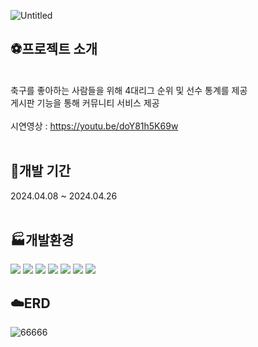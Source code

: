 
![Untitled](https://github.com/zxv5503/FootBall-Community/assets/155592996/a32e6d45-f8f4-4faf-af4a-1daa6c67bff5)




## ⚽프로젝트 소개
<br> 축구를 좋아하는 사람들을 위해 4대리그 순위 및 선수 통계를 제공
<br> 게시판 기능을 통해 커뮤니티 서비스 제공
<br><br> 시연영상 :  https://youtu.be/doY81h5K69w
<br><br>
## 📅개발 기간
2024.04.08 ~ 2024.04.26
<br><br>
## 🏭개발환경
<img src="https://img.shields.io/badge/Maven-3.6.3-blue?style=for-the-badge&logo=apache-maven&logoColor=white"/>
<img src="https://img.shields.io/badge/Java-11-blue?style=for-the-badge&logo=java&logoColor=white"/>
<img src="https://img.shields.io/badge/Spring%20Boot-2.5.3-brightgreen?style=for-the-badge&logo=spring-boot&logoColor=white"/>
<img src="https://img.shields.io/badge/MySQL-8.0-orange?style=for-the-badge&logo=mysql&logoColor=white"/>
<img src="https://img.shields.io/badge/Tomcat%20Embed%20Jasper-9.0.36-lightgrey?style=for-the-badge&logo=apache-tomcat&logoColor=white"/>
<img src="https://img.shields.io/badge/Spring%20Boot%20JDBC-2.5.3-brightgreen?style=for-the-badge&logo=spring&logoColor=white"/>
<img src="https://img.shields.io/badge/Log4jdbc_log4j2-1.16-blue?style=for-the-badge&logo=apache-log4j&logoColor=white"/>

<br>


## ☁️ERD
![66666](https://github.com/zxv5503/FootBall-Community/assets/155592996/a5602905-b69c-459d-9186-ab037fc2258a)


